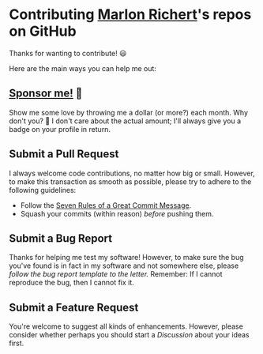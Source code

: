 # Contributing [Marlon Richert](https://github.com/marlonrichert)'s repos on GitHub

Thanks for wanting to contribute! 😃

Here are the main ways you can help me out:

## [Sponsor me!](https://github.com/sponsors/marlonrichert) 💝 
Show me some love by throwing me a dollar (or more?) each month. Why don't you? 🙂 I don't care about the actual amount; I'll always give you a badge on your profile in return.

## Submit a Pull Request
I always welcome code contributions, no matter how big or small. However, to make this transaction as smooth as possible, please try to adhere to the following guidelines:
  * Follow the [Seven Rules of a Great Commit Message](https://cbea.ms/git-commit/#seven-rules).
  * Squash your commits (within reason) _before_ pushing them.
  
## Submit a Bug Report
Thanks for helping me test my software! However, to make sure the bug you've found is in fact in my software and not somewhere else, please *follow the bug report template to the letter.* Remember: If I cannot reproduce the bug, then I cannot fix it.

## Submit a Feature Request
You're welcome to suggest all kinds of enhancements. However, please consider whether perhaps you should start a *Discussion* about your ideas first. 
